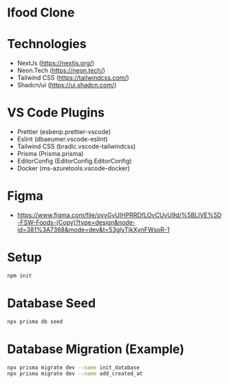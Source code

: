 # Ifood Clone

# Technologies

- NextJs (https://nextjs.org/)
- Neon.Tech (https://neon.tech/)
- Tailwind CSS (https://tailwindcss.com/)
- Shadcn/ui (https://ui.shadcn.com/)

# VS Code Plugins

- Prettier (esbenp.prettier-vscode)
- Eslint (dbaeumer.vscode-eslint)
- Tailwind CSS (bradlc.vscode-tailwindcss)
- Prisma (Prisma.prisma)
- EditorConfig (EditorConfig.EditorConfig)
- Docker (ms-azuretools.vscode-docker)

# Figma

- https://www.figma.com/file/oyvGyUIHPRRDfLOvCUvU9d/%5BLIVE%5D-FSW-Foods-(Copy)?type=design&node-id=381%3A7368&mode=dev&t=53glyTjkXynFWsoR-1

# Setup

```sh
npm init
```

# Database Seed

```sh
npx prisma db seed
```

# Database Migration (Example)

```sh
npx prisma migrate dev --name init_database
npx prisma migrate dev --name add_created_at
```
